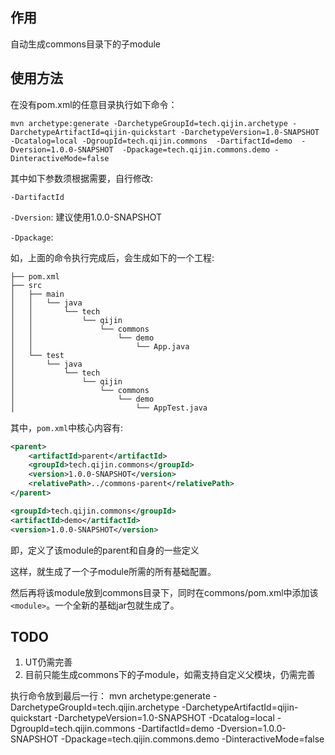 ## 作用
自动生成commons目录下的子module

## 使用方法
在没有pom.xml的任意目录执行如下命令：

```
mvn archetype:generate -DarchetypeGroupId=tech.qijin.archetype -DarchetypeArtifactId=qijin-quickstart -DarchetypeVersion=1.0-SNAPSHOT -Dcatalog=local -DgroupId=tech.qijin.commons  -DartifactId=demo  -Dversion=1.0.0-SNAPSHOT  -Dpackage=tech.qijin.commons.demo -DinteractiveMode=false
```

其中如下参数须根据需要，自行修改:

`-DartifactId`

`-Dversion`: 建议使用1.0.0-SNAPSHOT
  
`-Dpackage`: 

如，上面的命令执行完成后，会生成如下的一个工程:

```
├── pom.xml
├── src
│   ├── main
│   │   └── java
│   │       └── tech
│   │           └── qijin
│   │               └── commons
│   │                   └── demo
│   │                       └── App.java
│   └── test
│       └── java
│           └── tech
│               └── qijin
│                   └── commons
│                       └── demo
│                           └── AppTest.java
```

其中，`pom.xml`中核心内容有:

```xml
<parent>
    <artifactId>parent</artifactId>
    <groupId>tech.qijin.commons</groupId>
    <version>1.0.0-SNAPSHOT</version>
    <relativePath>../commons-parent</relativePath>
</parent>

<groupId>tech.qijin.commons</groupId>
<artifactId>demo</artifactId>
<version>1.0.0-SNAPSHOT</version>
```

即，定义了该module的parent和自身的一些定义

这样，就生成了一个子module所需的所有基础配置。

然后再将该module放到commons目录下，同时在commons/pom.xml中添加该`<module>`。一个全新的基础jar包就生成了。

## TODO
1. UT仍需完善
2. 目前只能生成commons下的子module，如需支持自定义父模块，仍需完善

执行命令放到最后一行：
mvn archetype:generate -DarchetypeGroupId=tech.qijin.archetype -DarchetypeArtifactId=qijin-quickstart -DarchetypeVersion=1.0-SNAPSHOT -Dcatalog=local -DgroupId=tech.qijin.commons  -DartifactId=demo  -Dversion=1.0.0-SNAPSHOT  -Dpackage=tech.qijin.commons.demo -DinteractiveMode=false
